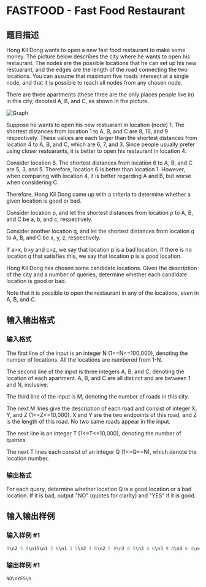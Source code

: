 # FASTFOOD - Fast Food Restaurant

## 题目描述

Hong Kil Dong wants to open a new fast food restaurant to make some money. The picture below describes the city where he wants to open his restaurant. The nodes are the possible locations that he can set up his new restuarant, and the edges are the length of the road connecting the two locations. You can assume that maximum five roads intersect at a single node, and that it is possible to reach all nodes from any chosen node.

There are three apartments (these three are the only places people live in) in this city, denoted A, B, and C, as shown in the picture.

![Graph](http://acm.bnu.edu.cn/v3/images/spoj/chain.gif "Graph")

Suppose he wants to open his new restuarant in location (node) 1. The shortest distances from location 1 to A, B, and C are 8, 16, and 9 respectively. These values are each larger than the shortest distances from location 4 to A, B, and C, which are 6, 7, and 3. Since people usually prefer using closer restuarants, it is better to open his restaurant in location 4.

Consider location 6. The shortest distances from location 6 to A, B, and C are 5, 3, and 5. Therefore, location 6 is better than location 1. However, when comparing with location 4, it is better regarding A and B, but worse when considering C.

Therefore, Hong Kil Dong came up with a criteria to determine whether a given location is good or bad.

Consider location p, and let the shortest distances from location p to A, B, and C be a, b, and c, respectively.

Consider another location q, and let the shortest distances from location q to A, B, and C be x, y, z, respectively.

If a>x, b>y and c>z, we say that location p is a bad location. If there is no location q that satisfies this, we say that location p is a good location.

Hong Kil Dong has chosen some candidate locations. Given the description of the city and a number of queries, determine whether each candidate location is good or bad.

Note that it is possible to open the restaurant in any of the locations, even in A, B, and C.

## 输入输出格式

### 输入格式

The first line of the input is an integer N (1<=N<=100,000), denoting the number of locations. All the locations are numbered from 1-N.

The second line of the input is three integers A, B, and C, denoting the location of each apartment. A, B, and C are all distinct and are between 1 and N, inclusive.

The third line of the input is M, denoting the number of roads in this city.

The next M lines give the description of each road and consist of integer X, Y, and Z (1<=Z<=10,000). X and Y are the two endpoints of this road, and Z is the length of this road. No two same roads appear in the input.

The next line is an integer T (1<=T<=10,000), denoting the number of queries.

The next T lines each consist of an integer Q (1<=Q<=N), which denote the location number.

### 输出格式

For each query, determine whether location Q is a good location or a bad location. If it is bad, output "NO" (quotes for clarity) and "YES" if it is good.

## 输入输出样例

### 输入样例 #1

```cpp
9\n2 5 9\n15\n1 2 8\n1 3 5\n2 4 6\n2 5 8\n2 6 5\n3 4 6\n3 9 4\n4 6 4\n4 9 3\n5 6 3\n5 7 4\n6 7 2\n6 9 5\n7 8 7\n8 9 6\n2\n1\n2\n
```


### 输出样例 #1

```cpp
NO\nYES\n
```


